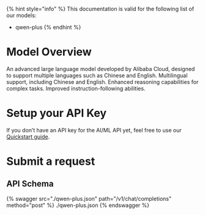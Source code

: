 [#references:start]: <> ({ "template": "openapi" })
{% hint style="info" %}
This documentation is valid for the following list of our models:
* qwen-plus
{% endhint %}

# Model Overview
An advanced large language model developed by Alibaba Cloud, designed to support multiple languages such as Chinese and English. Multilingual support, including Chinese and English. Enhanced reasoning capabilities for complex tasks. Improved instruction-following abilities.

# Setup your API Key
If you don’t have an API key for the AI/ML API yet, feel free to use our [Quickstart guide](https://docs.aimlapi.com/quickstart/setting-up).

# Submit a request
## API Schema
{% swagger src="./qwen-plus.json" path="/v1/chat/completions" method="post" %}
./qwen-plus.json
{% endswagger %}

[#references:end]: <> ({})